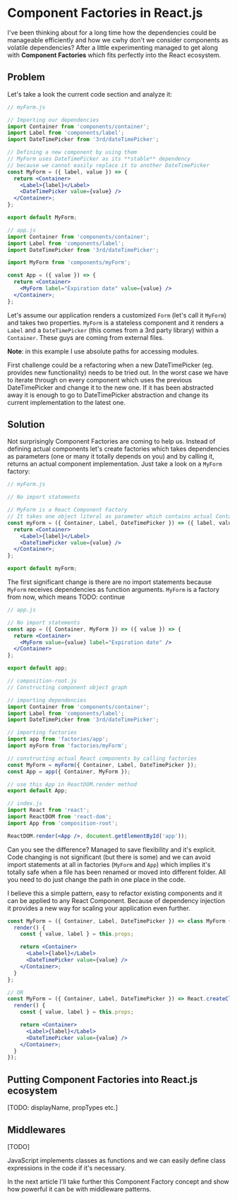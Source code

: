 Component Factories in React.js
===============================

I've been thinking about for a long time how the dependencies could be manageable efficiently and how we cwhy don't we consider components as volatile dependencies? After a little experimenting managed to get along with **Component Factories** which fits perfectly into the React ecosystem. 

## Problem

Let's take a look the current code section and analyze it: 

```jsx
// myForm.js

// Importing our dependencies
import Container from 'components/container';
import Label from 'components/label';
import DateTimePicker from '3rd/dateTimePicker';

// Defining a new component by using them
// MyForm uses DateTimePicker as its **stable** dependency
// because we cannot easily replace it to another DateTimePicker
const MyForm = ({ label, value }) => {
  return <Container>
    <Label>{label}</Label>
    <DateTimePicker value={value} />
  </Container>;
};

export default MyForm;

// app.js
import Container from 'components/container';
import Label from 'components/label';
import DateTimePicker from '3rd/dateTimePicker';

import MyForm from 'components/myForm';

const App = ({ value }) => {
  return <Container>
    <MyForm label="Expiration date" value={value} />
  </Container>;
};
```

Let's assume our application renders a customized `Form` (let's call it `MyForm`) and takes two properties. `MyForm` is a stateless component and it renders a `Label` and a `DateTimePicker` (this comes from a 3rd party library) within a `Container`. These guys are coming from external files.

**Note**: in this example I use absolute paths for accessing modules.

First challenge could be a refactoring when a new DateTimePicker (eg. provides new functionality) needs to be tried out. In the worst case we have to iterate through on every component which uses the previous DateTimePicker and change it to the new one. If it has been abstracted away it is enough to go to DateTimePicker abstraction and change its current implementation to the latest one.   

## Solution

Not surprisingly Component Factories are coming to help us. Instead of defining actual components let's create factories which takes dependencies as parameters (one or many it totally depends on you) and by calling it, returns an actual component implementation. Just take a look on a `MyForm` factory:  

```jsx
// myForm.js

// No import statements

// MyForm is a React Component Factory
// It takes one object literal as parameter which contains actual Container, Label and DateTimePicker components and returns the current component implementation
const myForm = ({ Container, Label, DateTimePicker }) => ({ label, value }) => {
  return <Container>
    <Label>{label}</Label>
    <DateTimePicker value={value} />
  </Container>;
};

export default myForm;
```

The first significant change is there are no import statements because `MyForm` receives dependencies as function arguments. `MyForm` is a factory from now, which means TODO: continue

```jsx
// app.js

// No import statements
const app = ({ Container, MyForm }) => ({ value }) => {
  return <Container>
    <MyForm value={value} label="Expiration date" />
  </Container>
};

export default app;

// composition-root.js
// Constructing component object graph

// importing dependencies
import Container from 'components/container';
import Label from 'components/label';
import DateTimePicker from '3rd/dateTimePicker';

// importing factories
import app from 'factories/app';
import myForm from 'factories/myForm';

// constructing actual React components by calling factories
const MyForm = myForm({ Container, Label, DateTimePicker }); 
const App = app({ Container, MyForm });

// use this App in ReactDOM.render method
export default App;

// index.js
import React from 'react';
import ReactDOM from 'react-dom';
import App from 'composition-root';

ReactDOM.render(<App />, document.getElementById('app'));
```

Can you see the difference? Managed to save flexibility and it's explicit. Code changing is not significant (but there is some) and we can avoid import statements at all in factories (`MyForm` and `App`) which implies it's totally safe when a file has been renamed or moved into different folder. All you need to do just change the path in one place in the code. 

I believe this a simple pattern, easy to refactor existing components and it can be applied to any React Component. Because of dependency injection it provides a new way for scaling your application even further. 

```jsx
const MyForm = ({ Container, Label, DateTimePicker }) => class MyForm {
  render() {
    const { value, label } = this.props;

    return <Container>
      <Label>{label}</Label>
      <DateTimePicker value={value} />
    </Container>;
  }
};

// OR
const MyForm = ({ Container, Label, DateTimePicker }) => React.createClass({
  render() {
    const { value, label } = this.props;

    return <Container>
      <Label>{label}</Label>
      <DateTimePicker value={value} />
    </Container>;
  }
});
```

## Putting Component Factories into React.js ecosystem

[TODO: displayName, propTypes etc.]

## Middlewares

[TODO]

JavaScript implements classes as functions and we can easily define class expressions in the code if it's necessary. 

In the next article I'll take further this Component Factory concept and show how powerful it can be with middleware patterns. 
